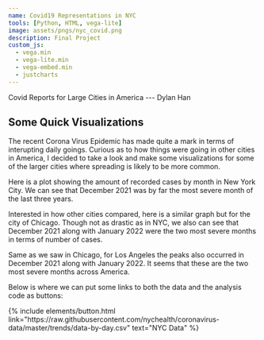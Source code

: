 ```yaml
---
name: Covid19 Representations in NYC
tools: [Python, HTML, vega-lite]
image: assets/pngs/nyc_covid.png
description: Final Project
custom_js:
  - vega.min
  - vega-lite.min
  - vega-embed.min
  - justcharts
---
```


Covid Reports for Large Cities in America --- Dylan Han

## Some Quick Visualizations

The recent Corona Virus Epidemic has made quite a mark in terms of interupting daily goings. Curious as to how things were going in other cities in America, I decided to take a look and make some visualizations for some of the larger cities where spreading is likely to be more common. 
<vegachart schema-url="{{ site.baseurl }}/assets/json/p2_chart3.json" style="width: 100%"></vegachart>


Here is a plot showing the amount of recorded cases by month in New York City. We can see that December 2021 was by far the most severe month of the last three years. 

<vegachart schema-url="{{ site.baseurl }}/assets/json/p2_chart2.json" style="width: 100%"></vegachart>



Interested in how other cities compared, here is a similar graph but for the city of Chicago. Though not as drastic as in NYC, we also can see that December 2021 along with January 2022 were the two most severe months in terms of number of cases. 

<vegachart schema-url="{{ site.baseurl }}/assets/json/p2_chart5.json" style="width: 100%"></vegachart>

Same as we saw in Chicago, for Los Angeles the peaks also occurred in December 2021 along with January 2022. It seems that these are the two most severe months across America. 

<vegachart schema-url="{{ site.baseurl }}/assets/json/p2_chart6.json" style="width: 100%"></vegachart>



Below is where we can put some links to both the data and the analysis code as buttons:


<!-- these are written in a combo of html and liquid --> 

<div class="left">
{% include elements/button.html link="https://raw.githubusercontent.com/nychealth/coronavirus-data/master/trends/data-by-day.csv" text="NYC Data" %}
</div>

